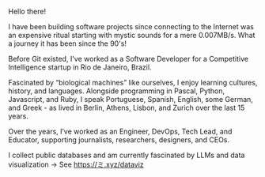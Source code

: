 Hello there!

I have been building software projects since connecting to the Internet was an expensive ritual starting with mystic sounds for a mere 0.007MB/s. What a journey it has been since the 90's!

Before Git existed, I've worked as a Software Developer for a Competitive Intelligence startup in Rio de Janeiro, Brazil.

Fascinated by “biological machines” like ourselves, I enjoy learning cultures, history, and languages. Alongside programming in Pascal, Python, Javascript, and Ruby, I speak Portuguese, Spanish, English, some German, and Greek - as lived in Berlin, Athens, Lisbon, and Zurich over the last 15 years.

Over the years, I’ve worked as an Engineer, DevOps, Tech Lead, and Educator, supporting journalists, researchers, designers, and CEOs.

I collect public databases and am currently fascinated by LLMs and data visualization → See https://ミ.xyz/dataviz
